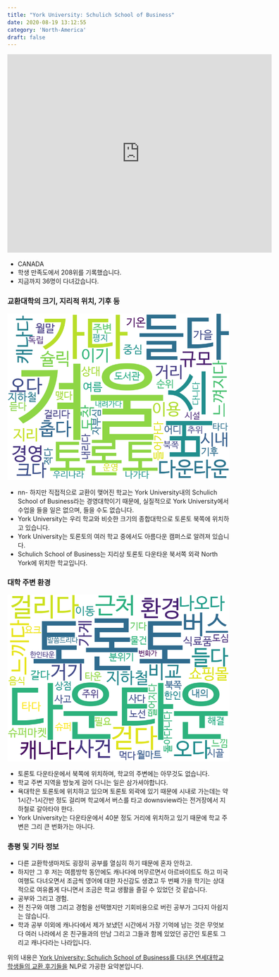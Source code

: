 ```yaml
---
title: "York University: Schulich School of Business"
date: 2020-08-19 13:12:55
category: 'North-America'
draft: false
---
```


<iframe
width="600"
height="450"
frameborder="0" style="border:0"
src="https://www.google.com/maps/embed/v1/place?key=AIzaSyC9e1AME-pVmWC4hBpFdu5S4dKzyepa3HQ&q=York+University:+Schulich+School+of+Business&center=43.773227,-79.498257&zoom=14" allowfullscreen>
</iframe>

* CANADA
* 학생 만족도에서 208위를 기록했습니다.
* 지금까지 36명이 다녀갔습니다. 

### 교환대학의 크기, 지리적 위치, 기후 등

![gen_info-WordCloud](../univ_wordclouds_okt/gen_info/CA000020_gen_info_okt.png)

* nn- 하지만 직접적으로 교환이 맺어진 학교는 York University내의 Schulich School of Business라는 경영대학이기 때문에, 실질적으로 York University에서 수업을 들을 일은 없으며, 들을 수도 없습니다.
* York University는 우리 학교와 비슷한 크기의 종합대학으로 토론토 북쪽에 위치하고 있습니다.
* York University는 토론토의 여러 학교 중에서도 아름다운 캠퍼스로 알려져 있습니다.
* Schulich School of Business는 지리상 토론토 다운타운 북서쪽 외곽 North York에 위치한 학교입니다.


### 대학 주변 환경

![env_info-WordCloud](../univ_wordclouds_okt/env_info/CA000020_env_info_okt.png)

* 토론토 다운타운에서 북쪽에 위치하며, 학교의 주변에는 아무것도 없습니다.
* 학교 주변 지역을 밤늦게 걸어 다니는 일은 삼가셔야합니다.
* 욕대학은 토론토에 위치하고 있으며 토론토 외곽에 있기 때문에 시내로 가는데는 약 1시간-1시간반 정도 걸리며 학교에서 버스를 타고 downsview라는 전거장에서 지하철로 갈아타야 한다.
* York University는 다운타운에서 40분 정도 거리에 위치하고 있기 때문에 학교 주변은 그리 큰 번화가는 아니다.


### 총평 및 기타 정보 
* 다른 교환학생마저도 굉장히 공부를 열심히 하기 때문에 혼자 안하고.
* 하지만 그 후 저는 여름방학 동안에도 캐나다에 머무르면서 아르바이트도 하고 미국 여행도 다녀오면서 조금씩 영어에 대한 자신감도 생겼고 두 번째 가을 학기는 상대적으로 여유롭게 다니면서 조금은 학교 생활을 즐길 수 있었던 것 같습니다.
* 공부와 그리고 경험.
* 전 친구와 여행 그리고 경험을 선택했지만 기회비용으로 버린 공부가 그다지 아쉽지는 않습니다.
* 학과 공부 이외에 캐나다에서 제가 보냈던 시간에서 가장 기억에 남는 것은 무엇보다 여러 나라에서 온 친구들과의 만남 그리고 그들과 함께 있었던 공간인 토론토 그리고 캐나다라는 나라입니다.


위의 내용은 [York University: Schulich School of Business를 다녀온 연세대학교 학생들의 교환 후기들을](http://oia.yonsei.ac.kr/partner/expReport.asp?ucode=CA000020&bgbn=A) NLP로 가공한 요약본입니다. 
